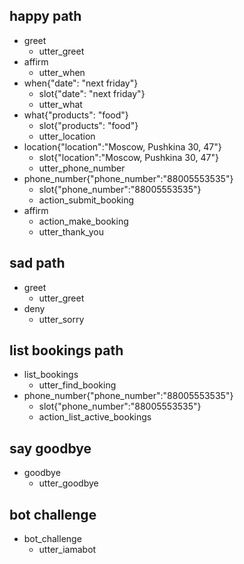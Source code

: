## happy path
* greet
    - utter_greet
* affirm
    - utter_when
* when{"date": "next friday"}
    - slot{"date": "next friday"}
    - utter_what
* what{"products": "food"}
    - slot{"products": "food"}
    - utter_location
* location{"location":"Moscow, Pushkina 30, 47"}
    - slot{"location":"Moscow, Pushkina 30, 47"}
    - utter_phone_number
* phone_number{"phone_number":"88005553535"}
    - slot{"phone_number":"88005553535"}
    - action_submit_booking
* affirm
    - action_make_booking
    - utter_thank_you
## sad path
* greet
  - utter_greet
* deny
  - utter_sorry

## list bookings path
* list_bookings
  - utter_find_booking
* phone_number{"phone_number":"88005553535"}
  - slot{"phone_number":"88005553535"}
  - action_list_active_bookings

## say goodbye
* goodbye
  - utter_goodbye

## bot challenge
* bot_challenge
  - utter_iamabot
